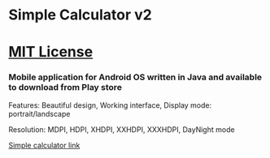 # Simple Calculator v2
# [MIT License](LICENSE)

### Mobile application for Android OS written in Java and available to download from Play store

<p>Features: Beautiful design, Working interface, Display mode: portrait/landscape</p>
<p>Resolution: MDPI, HDPI, XHDPI, XXHDPI, XXXHDPI, DayNight mode</p>

<a href="https://play.google.com/store/apps/details?id=com.martinatanasov.simplecalculatorv2">Simple calculator link</a>

